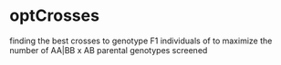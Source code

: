 optCrosses
==========

finding the best crosses to genotype F1 individuals of to maximize the number of AA|BB x AB parental genotypes screened
